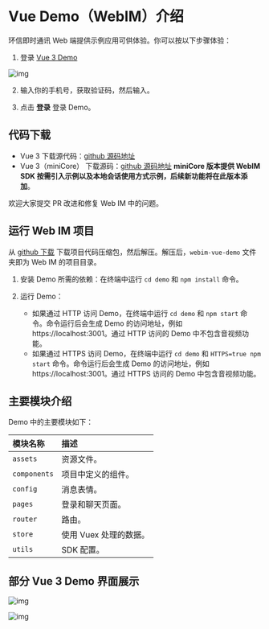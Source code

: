 # Vue Demo（WebIM）介绍

<Toc />

环信即时通讯 Web 端提供示例应用可供体验。你可以按以下步骤体验：

1. 登录 [Vue 3 Demo](https://webim-vue3.easemob.com/login)

![img](@static/images/demo/web_vue3_login.png)

2. 输入你的手机号，获取验证码，然后输入。

3. 点击 **登录** 登录 Demo。

## 代码下载

- Vue 3 下载源代码：[github 源码地址](https://github.com/easemob/webim-vue-demo/tree/demo-vue3)
- Vue 3（miniCore） 下载源码：[github 源码地址](https://github.com/easemob/webim-vue-demo/tree/vue3-miniCore) **miniCore 版本提供 WebIM SDK 按需引入示例以及本地会话使用方式示例，后续新功能将在此版本添加**。

欢迎大家提交 PR 改进和修复 Web IM 中的问题。

## 运行 Web IM 项目

从 [github 下载](https://github.com/easemob/webim-vue-demo/tree/dev-4.0) 下载项目代码压缩包，然后解压。解压后，`webim-vue-demo` 文件夹即为 Web IM 的项目目录。

1. 安装 Demo 所需的依赖：在终端中运行 `cd demo` 和 `npm install` 命令。

2. 运行 Demo：
   - 如果通过 HTTP 访问 Demo，在终端中运行 `cd demo` 和 `npm start` 命令。命令运行后会生成 Demo 的访问地址，例如 https://localhost:3001。通过 HTTP 访问的 Demo 中不包含音视频功能。
   - 如果通过 HTTPS 访问 Demo，在终端中运行 `cd demo` 和 `HTTPS=true npm start` 命令。命令运行后会生成 Demo 的访问地址，例如 https://localhost:3001。通过 HTTPS 访问的 Demo 中包含音视频功能。

## 主要模块介绍

Demo 中的主要模块如下：

| 模块名称     | 描述                   |
| :----------- | :--------------------- |
| `assets`     | 资源文件。             |
| `components` | 项目中定义的组件。     |
| `config`     | 消息表情。             |
| `pages`      | 登录和聊天页面。       |
| `router`     | 路由。                 |
| `store`      | 使用 Vuex 处理的数据。 |
| `utils`      | SDK 配置。             |

## 部分 Vue 3 Demo 界面展示

![img](@static/images/web/vue3_home.png)

![img](@static/images/web/vue3_chat.png)
